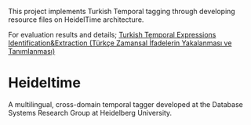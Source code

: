 This project implements Turkish Temporal tagging through developing resource files on HeidelTime architecture.

For evaluation results and details; [Turkish Temporal Expressions Identification&Extraction (Türkçe Zamansal İfadelerin Yakalanması ve Tanımlanması)](https://dergipark.org.tr/en/pub/gazibtd/issue/64349/853145)

# Heideltime
A multilingual, cross-domain temporal tagger developed at the Database Systems Research Group at Heidelberg University.
